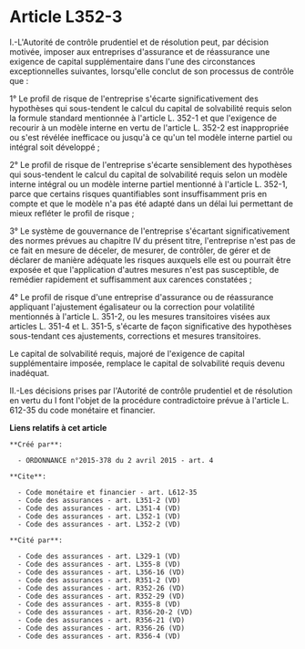 # Article L352-3

I.-L'Autorité de contrôle prudentiel et de résolution peut, par décision motivée, imposer aux entreprises d'assurance et de
réassurance une exigence de capital supplémentaire dans l'une des circonstances exceptionnelles suivantes, lorsqu'elle
conclut de son processus de contrôle que : 

1° Le profil de risque de l'entreprise s'écarte significativement des hypothèses qui sous-tendent le calcul du capital de
solvabilité requis selon la formule standard mentionnée à l'article L. 352-1 et que l'exigence de recourir à un modèle
interne en vertu de l'article L. 352-2 est inappropriée ou s'est révélée inefficace ou jusqu'à ce qu'un tel modèle interne
partiel ou intégral soit développé ; 

2° Le profil de risque de l'entreprise s'écarte sensiblement des hypothèses qui sous-tendent le calcul du capital de
solvabilité requis selon un modèle interne intégral ou un modèle interne partiel mentionné à l'article L. 352-1, parce que
certains risques quantifiables sont insuffisamment pris en compte et que le modèle n'a pas été adapté dans un délai lui
permettant de mieux refléter le profil de risque ; 

3° Le système de gouvernance de l'entreprise s'écartant significativement des normes prévues au chapitre IV du présent titre,
l'entreprise n'est pas de ce fait en mesure de déceler, de mesurer, de contrôler, de gérer et de déclarer de manière adéquate
les risques auxquels elle est ou pourrait être exposée et que l'application d'autres mesures n'est pas susceptible, de
remédier rapidement et suffisamment aux carences constatées ; 

4° Le profil de risque d'une entreprise d'assurance ou de réassurance appliquant l'ajustement égalisateur ou la correction
pour volatilité mentionnés à l'article L. 351-2, ou les mesures transitoires visées aux articles L. 351-4 et L. 351-5,
s'écarte de façon significative des hypothèses sous-tendant ces ajustements, corrections et mesures transitoires. 

Le capital de solvabilité requis, majoré de l'exigence de capital supplémentaire imposée, remplace le capital de solvabilité
requis devenu inadéquat. 

II.-Les décisions prises par l'Autorité de contrôle prudentiel et de résolution en vertu du I font l'objet de la procédure
contradictoire prévue à l'article L. 612-35 du code monétaire et financier.

**Liens relatifs à cet article**

	**Créé par**:

	  - ORDONNANCE n°2015-378 du 2 avril 2015 - art. 4

	**Cite**:

	  - Code monétaire et financier - art. L612-35
	  - Code des assurances - art. L351-2 (VD)
	  - Code des assurances - art. L351-4 (VD)
	  - Code des assurances - art. L352-1 (VD)
	  - Code des assurances - art. L352-2 (VD)

	**Cité par**:

	  - Code des assurances - art. L329-1 (VD)
	  - Code des assurances - art. L355-8 (VD)
	  - Code des assurances - art. L356-16 (VD)
	  - Code des assurances - art. R351-2 (VD)
	  - Code des assurances - art. R352-26 (VD)
	  - Code des assurances - art. R352-29 (VD)
	  - Code des assurances - art. R355-8 (VD)
	  - Code des assurances - art. R356-20-2 (VD)
	  - Code des assurances - art. R356-21 (VD)
	  - Code des assurances - art. R356-26 (VD)
	  - Code des assurances - art. R356-4 (VD)
